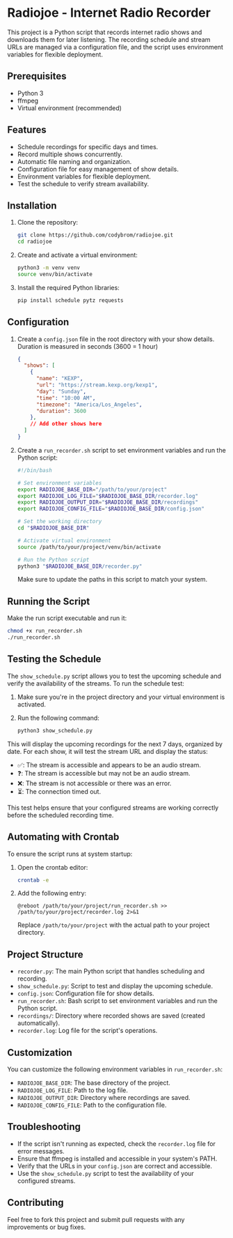 # Radiojoe - Internet Radio Recorder

This project is a Python script that records internet radio shows and downloads them for later listening. The recording schedule and stream URLs are managed via a configuration file, and the script uses environment variables for flexible deployment.

## Prerequisites

- Python 3
- ffmpeg
- Virtual environment (recommended)

## Features
- Schedule recordings for specific days and times.
- Record multiple shows concurrently.
- Automatic file naming and organization.
- Configuration file for easy management of show details.
- Environment variables for flexible deployment.
- Test the schedule to verify stream availability.

## Installation

1. Clone the repository:
   ```bash
   git clone https://github.com/codybrom/radiojoe.git
   cd radiojoe
   ```

2. Create and activate a virtual environment:
   ```bash
   python3 -m venv venv
   source venv/bin/activate
   ```

3. Install the required Python libraries:
   ```bash
   pip install schedule pytz requests
   ```

## Configuration

1. Create a `config.json` file in the root directory with your show details. Duration is measured in seconds (3600 = 1 hour)

   ```json
   {
     "shows": [
       {
         "name": "KEXP",
         "url": "https://stream.kexp.org/kexp1",
         "day": "Sunday",
         "time": "10:00 AM",
         "timezone": "America/Los_Angeles",
         "duration": 3600
       },
       // Add other shows here
     ]
   }
   ```

2. Create a `run_recorder.sh` script to set environment variables and run the Python script:

   ```bash
   #!/bin/bash

   # Set environment variables
   export RADIOJOE_BASE_DIR="/path/to/your/project"
   export RADIOJOE_LOG_FILE="$RADIOJOE_BASE_DIR/recorder.log"
   export RADIOJOE_OUTPUT_DIR="$RADIOJOE_BASE_DIR/recordings"
   export RADIOJOE_CONFIG_FILE="$RADIOJOE_BASE_DIR/config.json"

   # Set the working directory
   cd "$RADIOJOE_BASE_DIR"

   # Activate virtual environment
   source /path/to/your/project/venv/bin/activate

   # Run the Python script
   python3 "$RADIOJOE_BASE_DIR/recorder.py"
   ```

   Make sure to update the paths in this script to match your system.

## Running the Script

Make the run script executable and run it:

```bash
chmod +x run_recorder.sh
./run_recorder.sh
```

## Testing the Schedule

The `show_schedule.py` script allows you to test the upcoming schedule and verify the availability of the streams. To run the schedule test:

1. Make sure you're in the project directory and your virtual environment is activated.
2. Run the following command:

   ```bash
   python3 show_schedule.py
   ```

This will display the upcoming recordings for the next 7 days, organized by date. For each show, it will test the stream URL and display the status:

- ✅: The stream is accessible and appears to be an audio stream.
- ❓: The stream is accessible but may not be an audio stream.
- ❌: The stream is not accessible or there was an error.
- ⏳: The connection timed out.

This test helps ensure that your configured streams are working correctly before the scheduled recording time.

## Automating with Crontab

To ensure the script runs at system startup:

1. Open the crontab editor:
   ```bash
   crontab -e
   ```

2. Add the following entry:
   ```
   @reboot /path/to/your/project/run_recorder.sh >> /path/to/your/project/recorder.log 2>&1
   ```

   Replace `/path/to/your/project` with the actual path to your project directory.

## Project Structure

- `recorder.py`: The main Python script that handles scheduling and recording.
- `show_schedule.py`: Script to test and display the upcoming schedule.
- `config.json`: Configuration file for show details.
- `run_recorder.sh`: Bash script to set environment variables and run the Python script.
- `recordings/`: Directory where recorded shows are saved (created automatically).
- `recorder.log`: Log file for the script's operations.

## Customization

You can customize the following environment variables in `run_recorder.sh`:

- `RADIOJOE_BASE_DIR`: The base directory of the project.
- `RADIOJOE_LOG_FILE`: Path to the log file.
- `RADIOJOE_OUTPUT_DIR`: Directory where recordings are saved.
- `RADIOJOE_CONFIG_FILE`: Path to the configuration file.

## Troubleshooting

- If the script isn't running as expected, check the `recorder.log` file for error messages.
- Ensure that ffmpeg is installed and accessible in your system's PATH.
- Verify that the URLs in your `config.json` are correct and accessible.
- Use the `show_schedule.py` script to test the availability of your configured streams.

## Contributing

Feel free to fork this project and submit pull requests with any improvements or bug fixes.
